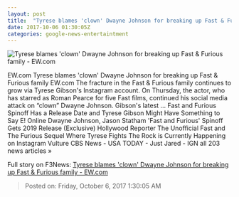 ```yaml
---
layout: post
title:  "Tyrese blames 'clown' Dwayne Johnson for breaking up Fast & Furious family - EW.com"
date: 2017-10-06 01:30:05Z
categories: google-news-entertaintment
---
```


![Tyrese blames 'clown' Dwayne Johnson for breaking up Fast & Furious family - EW.com](http://ewedit.files.wordpress.com/2017/10/tyrese-dwayne-johnson.jpg?crop=0px%2C0px%2C2700px%2C1417.5px&resize=1200%2C630)

EW.com Tyrese blames 'clown' Dwayne Johnson for breaking up Fast & Furious family EW.com The fracture in the Fast & Furious family continues to grow via Tyrese Gibson's Instagram account. On Thursday, the actor, who has starred as Roman Pearce for five Fast films, continued his social media attack on “clown” Dwayne Johnson. Gibson's latest ... Fast and Furious Spinoff Has a Release Date and Tyrese Gibson Might Have Something to Say E! Online Dwayne Johnson, Jason Statham 'Fast and Furious' Spinoff Gets 2019 Release (Exclusive) Hollywood Reporter The Unofficial Fast and The Furious Sequel Where Tyrese Fights The Rock is Currently Happening on Instagram Vulture CBS News - USA TODAY - Just Jared - IGN all 203 news articles »


Full story on F3News: [Tyrese blames 'clown' Dwayne Johnson for breaking up Fast & Furious family - EW.com](http://www.f3nws.com/n/jknpsC)

> Posted on: Friday, October 6, 2017 1:30:05 AM

